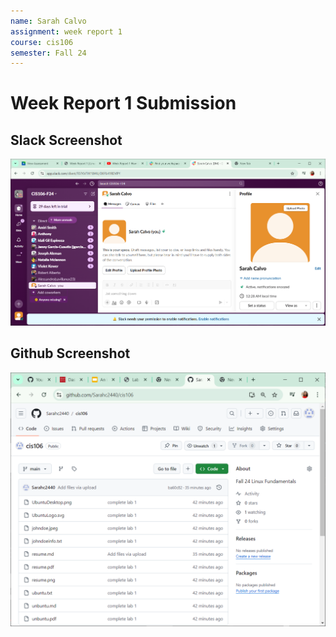 ```yaml
---
name: Sarah Calvo
assignment: week report 1
course: cis106
semester: Fall 24
---
```


# Week Report 1 Submission

## Slack Screenshot

![slack](slack.png)

## Github Screenshot

![github](github.png)
